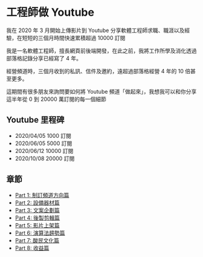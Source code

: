 # 工程師做 Youtube

我在 2020 年 3 月開始上傳影片到 Youtube 分享軟體工程師求職、職涯以及經驗，在短短的三個月時間快速累積超過 10000 訂閱

我是一名軟體工程師，擅長網頁前後端開發，在此之前，我將工作所學及消化透過部落格記錄分享已經寫了 4 年。

經營頻道時，三個月收到的私訊、信件及邀約，遠超過部落格經營 4 年的 10 倍甚至更多。

這期間有很多朋友來詢問要如何將 Youtube 頻道「做起來」，我想我可以和你分享這半年從 0 到 20000 萬訂閱的每一個細節

## Youtube 里程碑

- 2020/04/05 1000 訂閱
- 2020/06/05 5000 訂閱
- 2020/06/12 10000 訂閱
- 2020/10/08 20000 訂閱

## 章節

* [Part 1: 制訂頻道方向篇](01.md)
* [Part 2: 設備器材篇](02.md)
* [Part 3: 文案企劃篇](03.md)
* [Part 4: 後製剪輯篇](04.md)
* [Part 5: 影片上架篇](05.md)
* [Part 6: 演算法趨勢篇](06.md)
* [Part 7: 酸民文化篇](07.md)
* [Part 8: 收益篇](08.md)